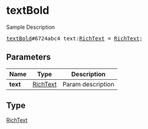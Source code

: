 # textBold

Sample Description

<pre>
<a href="../constructor/textBold.md">textBold</a>#6724abc4 text:<a href="../type/RichText.md">RichText</a> = <a href="../type/RichText.md">RichText</a>;</pre>
## Parameters

| Name | Type | Description |
|------|:----:|-------------|
| **text** | <a href="../type/RichText.md">RichText</a> | Param description |

## Type

<a href="../type/RichText.md">RichText</a>
